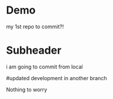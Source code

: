 # Demo

my 1st repo to commit?!

# Subheader

i am going to commit from local

#updated development in another branch

Nothing to worry

